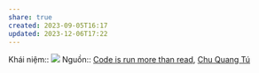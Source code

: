 ```yaml
---
share: true
created: 2023-09-05T16:17
updated: 2023-12-06T17:22
---
```

Khái niệm:: 
![](https://scontent.fsgn8-4.fna.fbcdn.net/v/t39.30808-6/407948892_10220059481316317_3839282861098196046_n.jpg?stp=dst-jpg_p960x960&_nc_cat=108&ccb=1-7&_nc_sid=3635dc&_nc_eui2=AeEghTjW0O7dlRHLixALb8FdwsuamKUnR1DCy5qYpSdHUII3JEFg--5wh2-VJtVxmIjYaJTfklVHDRPe3NnUSJEC&_nc_ohc=-OvCPQ4i9IcAX8zvxbG&_nc_ht=scontent.fsgn8-4.fna&oh=00_AfD0begDk4Zt8anFXtESMPiRwBjwTQQcamfpNNFoNmothw&oe=657393CD) 
Nguồn:: [Code is run more than read](https://olano.dev/2023-11-30-code-is-run-more-than-read/), [Chu Quang Tú](https://www.facebook.com/tucq88/posts/pfbid02ERiRMWTGcPBcowCMchmBvTRKToktBfAjmqmzujhaB5KvEkeP9zun5SLzBYwsbV3Wl?comment_id=1082448573091874&reply_comment_id=6932267213532575&notif_id=1701782344707538&notif_t=comment_mention&ref=notif)